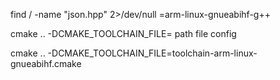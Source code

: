 find / -name "json.hpp" 2>/dev/null
 =arm-linux-gnueabihf-g++ 

cmake .. -DCMAKE_TOOLCHAIN_FILE= path file config

cmake .. -DCMAKE_TOOLCHAIN_FILE=toolchain-arm-linux-gnueabihf.cmake